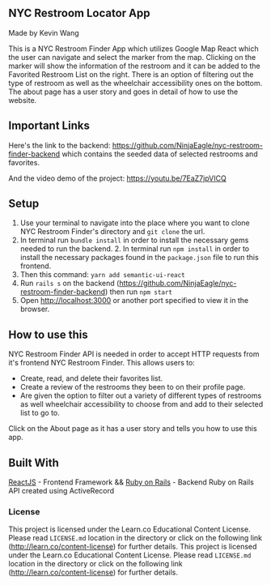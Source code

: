 ## NYC Restroom Locator App
Made by Kevin Wang

This is a NYC Restroom Finder App which utilizes Google Map React  which the user can navigate and select the marker from the map. Clicking on the marker will show the information of the restroom and it can be added to the Favorited Restroom List on the right. There is an option of filtering out the type of restroom as well as the wheelchair accessibility ones on the bottom. The about page has a user story and goes in detail of how to use the website.

## Important Links

Here's the link to the backend: https://github.com/NinjaEagle/nyc-restroom-finder-backend which contains the seeded data of selected restrooms and favorites.

And the video demo of the project: https://youtu.be/7EaZ7jpVICQ

## Setup

1. Use your terminal to navigate into the place where you want to clone NYC Restroom Finder's directory and `git clone` the url.
2. In terminal run `bundle install` in order to install the necessary gems needed to run the backend.	2. In terminal run `npm install` in order to install the necessary packages found in the `package.json` file to run this frontend.
3. Then this command: `yarn add semantic-ui-react`
4. Run `rails s` on the backend (https://github.com/NinjaEagle/nyc-restroom-finder-backend) then run `npm start`
5. Open [http://localhost:3000](http://localhost:3000) or another port specified to view it in the browser.

## How to use this

NYC Restroom Finder API is needed in order to accept HTTP requests from it's frontend NYC Restroom Finder. This allows users to:
* Create, read, and delete their favorites list.
* Create a review of the restrooms they been to on their profile page.
* Are given the option to filter out a variety of different types of restrooms as well wheelchair accessibility to choose from and add to their selected list to go to.

Click on the About page as it has a user story and tells you how to use this app.

## Built With

[ReactJS](https://github.com/facebook/react) - Frontend Framework
&&
[Ruby on Rails](https://github.com/rails/rails) - Backend Ruby on Rails API created using ActiveRecord

### License

This project is licensed under the Learn.co Educational Content License. Please read `LICENSE.md` location in the directory or click on the following link (http://learn.co/content-license) for further details.	This project is licensed under the Learn.co Educational Content License. Please read `LICENSE.md` location in the directory or click on the following link (http://learn.co/content-license) for further details.